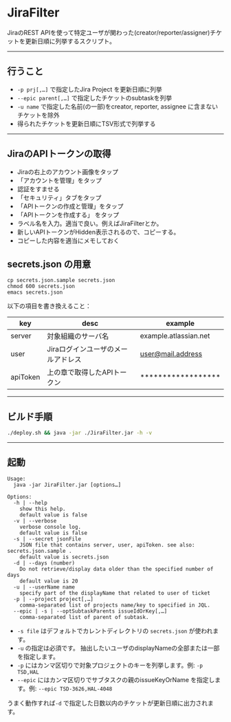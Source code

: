 # JiraFilter
JiraのREST APIを使って特定ユーザが関わった(creator/reporter/assigner)チケットを更新日順に列挙するスクリプト。

----
## 行うこと
- `-p prj[,…]` で指定したJira Project を更新日順に列挙
- `--epic parent[,…]` で指定したチケットのsubtaskを列挙
- `-u name` で指定した名前(の一部)をcreator, reporter, assignee に含まないチケットを除外
- 得られたチケットを更新日順にTSV形式で列挙する

----
## JiraのAPIトークンの取得
- Jiraの右上のアカウント画像をタップ
- 「アカウントを管理」をタップ
- 認証をすませる
- 「セキュリティ」タブをタップ
- 「APIトークンの作成と管理」をタップ
- 「APIトークンを作成する」 をタップ
- ラベル名を入力。適当で良い。例えばJiraFilterとか。
- 新しいAPIトークンがHidden表示されるので、コピーする。
- コピーした内容を適当にメモしておく

## secrets.json の用意
```
cp secrets.json.sample secrets.json
chmod 600 secrets.json
emacs secrets.json
```

以下の項目を書き換えること：

|key|desc|example|
|---|---|---|
|server|対象組織のサーバ名|example.atlassian.net|
|user|Jiraログインユーザのメールアドレス|user@mail.address|
|apiToken|上の章で取得したAPIトークン|******************|

----
## ビルド手順
```sh
./deploy.sh && java -jar ./JiraFilter.jar -h -v
```

----
## 起動
```
Usage:
  java -jar JiraFilter.jar [options…]

Options:
  -h | --help
    show this help.
    default value is false
  -v | --verbose
    verbose console log.
    default value is false
  -s | --secret jsonFile
    JSON file that contains server, user, apiToken. see also: secrets.json.sample .
    default value is secrets.json
  -d | --days (number)
    Do not retrieve/display data older than the specified number of days
    default value is 20
  -u | --userName name
    specify part of the displayName that related to user of ticket
  -p | --project project[,…]
    comma-separated list of projects name/key to specified in JQL.
  --epic | -s | --optSubtaskParents issueIdOrKey[,…]
    comma-separated list of parent of subtask.
```

- `-s file` はデフォルトでカレントディレクトリの `secrets.json` が使われます。
- `-u` の指定は必須です。 抽出したいユーザのdisplayNameの全部または一部を指定します。
- `-p` にはカンマ区切りで対象プロジェクトのキーを列挙します。例: `-p TSD,HAL`
- `--epic` にはカンマ区切りでサブタスクの親のissueKeyOrName を指定します。例: `--epic TSD-3626,HAL-4048`

うまく動作すれば`-d` で指定した日数以内のチケットが更新日順に出力されます。
